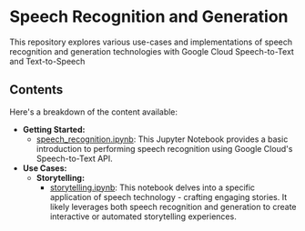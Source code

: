 # Speech Recognition and Generation

This repository explores various use-cases and implementations of speech recognition and generation technologies with Google Cloud Speech-to-Text and Text-to-Speech

## Contents

Here's a breakdown of the content available:

- **Getting Started:**
  - [speech_recognition.ipynb](getting-started/speech_recognition.ipynb): This Jupyter Notebook provides a basic introduction to performing speech recognition using Google Cloud's Speech-to-Text API.
- **Use Cases:**
  - **Storytelling:**
    - [storytelling.ipynb](use-cases/storytelling/storytelling.ipynb): This notebook delves into a specific application of speech technology - crafting engaging stories. It likely leverages both speech recognition and generation to create interactive or automated storytelling experiences.
